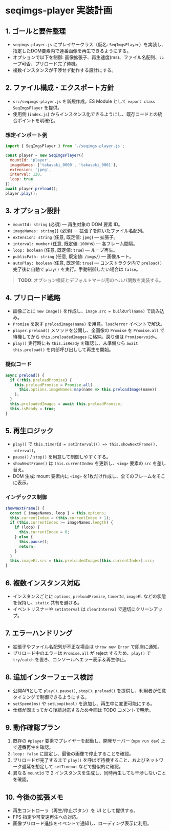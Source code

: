 # seqimgs-player 実装計画

## 1. ゴールと要件整理
- `seqimgs-player.js` にプレイヤークラス（仮名: `SeqImgsPlayer`）を実装し、指定したDOM要素内で連番画像を再生できるようにする。
- オプションで以下を制御: 画像拡張子、再生速度(ms)、ファイル名配列、ループ可否、プリロード完了待機。
- 複数インスタンスが干渉せず動作する設計にする。

## 2. ファイル構成・エクスポート方針
- `src/seqimgs-player.js` を新規作成。ES Module として `export class SeqImgsPlayer` を提供。
- 使用側 (`index.js`) からインスタンス化できるようにし、既存コードとの統合ポイントを明確化。

### 想定インポート例
```js
import { SeqImgsPlayer } from './seqimgs-player.js';

const player = new SeqImgsPlayer({
  mountId: 'player',
  imageNames: ['takasaki_0000', 'takasaki_0001'],
  extension: 'jpeg',
  interval: 120,
  loop: true
});
await player.preload();
player.play();
```

## 3. オプション設計
- `mountId: string` (必須) — 再生対象の DOM 要素 ID。
- `imageNames: string[]` (必須) — 拡張子を除いたファイル名配列。
- `extension: string` (任意, 既定値: `jpeg`) — 拡張子。
- `interval: number` (任意, 既定値: `100`ms) — 各フレーム間隔。
- `loop: boolean` (任意, 既定値: `true`) — ループ再生。
- `publicPath: string` (任意, 既定値: `/imgs/`) — 画像ルート。
- `autoPlay: boolean` (任意, 既定値: `true`) — コンストラクタ内で `preload()` 完了後に自動で `play()` を実行。手動制御したい場合は `false`。

> **TODO**: オプション検証とデフォルトマージ用のヘルパ関数を実装する。

## 4. プリロード戦略
- 画像ごとに `new Image()` を作成し、`image.src = buildUrl(name)` で読み込み。
- `Promise` を返す `preloadImage(name)` を用意。`load`/`error` イベントで解決。
- `player.preload()` メソッドを公開し、全画像の `Promise` を `Promise.all` で待機してから `this.preloadedImages` に格納。戻り値は `Promise<void>`。
- `play()` 実行時にも `this.isReady` を確認し、未準備なら `await this.preload()` を内部呼び出しして再生を開始。

### 疑似コード
```js
async preload() {
  if (!this.preloadPromise) {
    this.preloadPromise = Promise.all(
      this.options.imageNames.map(name => this.preloadImage(name))
    );
  }
  this.preloadedImages = await this.preloadPromise;
  this.isReady = true;
}
```

## 5. 再生ロジック
- `play()` で `this.timerId = setInterval(() => this.showNextFrame(), interval)`。
- `pause()` / `stop()` を用意して制御しやすくする。
- `showNextFrame()` は `this.currentIndex` を更新し、`<img>` 要素の `src` を差し替え。
- DOM 生成: mount 要素内に `<img>` を1枚だけ作成し、全てのフレームをそこに表示。

### インデックス制御
```js
showNextFrame() {
  const { imageNames, loop } = this.options;
  this.currentIndex = (this.currentIndex + 1);
  if (this.currentIndex >= imageNames.length) {
    if (loop) {
      this.currentIndex = 0;
    } else {
      this.pause();
      return;
    }
  }
  this.imageEl.src = this.preloadedImages[this.currentIndex].src;
}
```

## 6. 複数インスタンス対応
- インスタンスごとに `options`, `preloadPromise`, `timerId`, `imageEl` などの状態を保持し、`static` 共有を避ける。
- イベントリスナーや `setInterval` は `clearInterval` で適切にクリーンアップ。

## 7. エラーハンドリング
- 拡張子やファイル名配列が不正な場合は `throw new Error` で即座に通知。
- プリロード中のエラーは `Promise.all` が reject するため、`play()` で `try/catch` を置き、コンソールへエラー表示＆再生停止。

## 8. 追加インターフェース検討
- 公開APIとして `play()`, `pause()`, `stop()`, `preload()` を提供し、利用者が任意タイミングで制御できるようにする。
- `setSpeed(ms)` や `setLoop(bool)` を追加し、再生中に変更可能にする。
- 仕様が固まってから後続対応するため今回は TODO コメントで明示。

## 9. 動作確認プラン
1. 既存の `#player` 要素でプレイヤーを起動し、開発サーバー (`npm run dev`) 上で連番再生を確認。
2. `loop: false` に設定し、最後の画像で停止することを確認。
3. プリロードが完了するまで `play()` を呼ばず待機すること、およびネットワーク遅延を想定して `setTimeout` などで擬似的に確認。
4. 異なる `mountId` で 2 インスタンスを生成し、同時再生しても干渉しないことを確認。

## 10. 今後の拡張メモ
- 再生コントローラ（再生/停止ボタン）を UI として提供する。
- FPS 指定や可変速再生への対応。
- 画像プリロード進捗をイベントで通知し、ローディング表示に利用。
